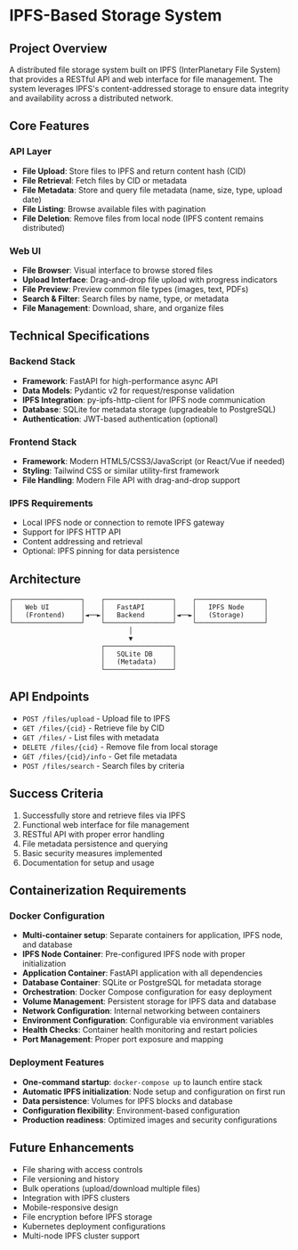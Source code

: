 # IPFS-Based Storage System

## Project Overview

A distributed file storage system built on IPFS (InterPlanetary File System) that provides a RESTful API and web interface for file management. The system leverages IPFS's content-addressed storage to ensure data integrity and availability across a distributed network.

## Core Features

### API Layer
- **File Upload**: Store files to IPFS and return content hash (CID)
- **File Retrieval**: Fetch files by CID or metadata
- **File Metadata**: Store and query file metadata (name, size, type, upload date)
- **File Listing**: Browse available files with pagination
- **File Deletion**: Remove files from local node (IPFS content remains distributed)

### Web UI
- **File Browser**: Visual interface to browse stored files
- **Upload Interface**: Drag-and-drop file upload with progress indicators
- **File Preview**: Preview common file types (images, text, PDFs)
- **Search & Filter**: Search files by name, type, or metadata
- **File Management**: Download, share, and organize files

## Technical Specifications

### Backend Stack
- **Framework**: FastAPI for high-performance async API
- **Data Models**: Pydantic v2 for request/response validation
- **IPFS Integration**: py-ipfs-http-client for IPFS node communication
- **Database**: SQLite for metadata storage (upgradeable to PostgreSQL)
- **Authentication**: JWT-based authentication (optional)

### Frontend Stack
- **Framework**: Modern HTML5/CSS3/JavaScript (or React/Vue if needed)
- **Styling**: Tailwind CSS or similar utility-first framework
- **File Handling**: Modern File API with drag-and-drop support

### IPFS Requirements
- Local IPFS node or connection to remote IPFS gateway
- Support for IPFS HTTP API
- Content addressing and retrieval
- Optional: IPFS pinning for data persistence

## Architecture

```
┌─────────────────┐    ┌─────────────────┐    ┌─────────────────┐
│   Web UI        │    │   FastAPI       │    │   IPFS Node     │
│   (Frontend)    │◄──►│   Backend       │◄──►│   (Storage)     │
└─────────────────┘    └─────────────────┘    └─────────────────┘
                              │
                              ▼
                       ┌─────────────────┐
                       │   SQLite DB     │
                       │   (Metadata)    │
                       └─────────────────┘
```

## API Endpoints

- `POST /files/upload` - Upload file to IPFS
- `GET /files/{cid}` - Retrieve file by CID
- `GET /files/` - List files with metadata
- `DELETE /files/{cid}` - Remove file from local storage
- `GET /files/{cid}/info` - Get file metadata
- `POST /files/search` - Search files by criteria

## Success Criteria

1. Successfully store and retrieve files via IPFS
2. Functional web interface for file management
3. RESTful API with proper error handling
4. File metadata persistence and querying
5. Basic security measures implemented
6. Documentation for setup and usage

## Containerization Requirements

### Docker Configuration
- **Multi-container setup**: Separate containers for application, IPFS node, and database
- **IPFS Node Container**: Pre-configured IPFS node with proper initialization
- **Application Container**: FastAPI application with all dependencies
- **Database Container**: SQLite or PostgreSQL for metadata storage
- **Orchestration**: Docker Compose configuration for easy deployment
- **Volume Management**: Persistent storage for IPFS data and database
- **Network Configuration**: Internal networking between containers
- **Environment Configuration**: Configurable via environment variables
- **Health Checks**: Container health monitoring and restart policies
- **Port Management**: Proper port exposure and mapping

### Deployment Features
- **One-command startup**: `docker-compose up` to launch entire stack
- **Automatic IPFS initialization**: Node setup and configuration on first run
- **Data persistence**: Volumes for IPFS blocks and database
- **Configuration flexibility**: Environment-based configuration
- **Production readiness**: Optimized images and security configurations

## Future Enhancements

- File sharing with access controls
- File versioning and history
- Bulk operations (upload/download multiple files)
- Integration with IPFS clusters
- Mobile-responsive design
- File encryption before IPFS storage
- Kubernetes deployment configurations
- Multi-node IPFS cluster support
